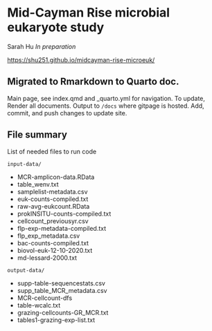 # Mid-Cayman Rise microbial eukaryote study

Sarah Hu _In preparation_ 

https://shu251.github.io/midcayman-rise-microeuk/


## Migrated to Rmarkdown to Quarto doc.

Main page, see index.qmd and _quarto.yml for navigation. 
To update, Render all documents. Output to ```/docs``` where gitpage is hosted. Add, commit, and push changes to update site.


## File summary

List of needed files to run code

```input-data/```
* MCR-amplicon-data.RData
* table_wenv.txt
* samplelist-metadata.csv
* euk-counts-compiled.txt
* raw-avg-eukcount.RData
* prokINSITU-counts-compiled.txt
* cellcount_previousyr.csv
* flp-exp-metadata-compiled.txt
* flp_exp_metadata.csv
* bac-counts-compiled.txt
* biovol-euk-12-10-2020.txt
* md-lessard-2000.txt

```output-data/```
* supp-table-sequencestats.csv
* supp_table_MCR_metadata.csv
* MCR-cellcount-dfs
* table-wcalc.txt
* grazing-cellcounts-GR_MCR.txt
* tables1-grazing-exp-list.txt

